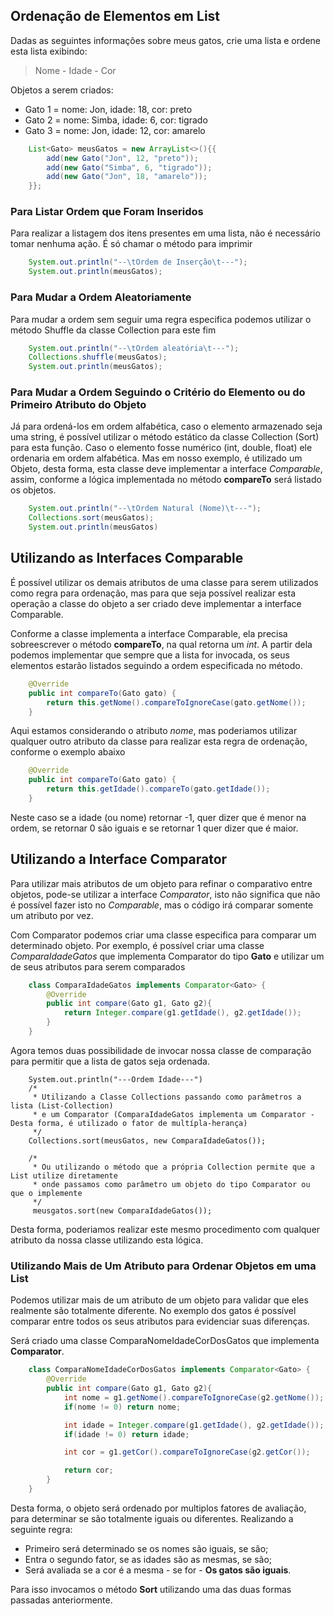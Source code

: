 ## Ordenação de Elementos em List

Dadas as seguintes informações sobre meus gatos, crie uma lista e ordene esta lista exibindo:
> Nome - Idade - Cor

Objetos a serem criados:
* Gato 1 = nome: Jon, idade: 18, cor: preto
* Gato 2 = nome: Simba, idade: 6, cor: tigrado
* Gato 3 = nome: Jon, idade: 12, cor: amarelo

```java
    List<Gato> meusGatos = new ArrayList<>(){{
        add(new Gato("Jon", 12, "preto"));
        add(new Gato("Simba", 6, "tigrado"));
        add(new Gato("Jon", 18, "amarelo"));
    }};
```
### Para Listar Ordem que Foram Inseridos
Para realizar a listagem dos itens presentes em uma lista, não é necessário tomar nenhuma ação. É só chamar o método para imprimir
```java
    System.out.println("--\tOrdem de Inserção\t---");
    System.out.println(meusGatos);
```

### Para Mudar a Ordem Aleatoriamente
Para mudar a ordem sem seguir uma regra especifica podemos utilizar o método Shuffle da classe Collection para este fim
```java
    System.out.println("--\tOrdem aleatória\t---");
    Collections.shuffle(meusGatos);
    System.out.println(meusGatos);
```

### Para Mudar a Ordem Seguindo o Critério do Elemento ou do Primeiro Atributo do Objeto
Já para ordená-los em ordem alfabética, caso o elemento armazenado seja uma string, é possível utilizar o método estático da classe Collection (Sort) para esta função. Caso o elemento fosse numérico (int, double, float) ele ordenaria em ordem alfabética. Mas em nosso exemplo, é utilizado um Objeto, desta forma, esta classe deve implementar a interface *Comparable*, assim, conforme a lógica implementada no método **compareTo** será listado os objetos. 
```java
    System.out.println("--\tOrdem Natural (Nome)\t---");
    Collections.sort(meusGatos);
    System.out.println(meusGatos)
```

## Utilizando as Interfaces Comparable
É possível utilizar os demais atributos de uma classe para serem utilizados como regra para ordenação, mas para que seja possível realizar esta operação a classe do objeto a ser criado deve implementar a interface Comparable.

Conforme a classe implementa a interface Comparable, ela precisa sobreescrever o método **compareTo**, na qual retorna um *int*. A partir dela podemos implementar que sempre que a lista for invocada, os seus elementos estarão listados seguindo a ordem especificada no método.
```java
    @Override
    public int compareTo(Gato gato) {
        return this.getNome().compareToIgnoreCase(gato.getNome());
    }
```
Aqui estamos considerando o atributo *nome*, mas poderiamos utilizar qualquer outro atributo da classe para realizar esta regra de ordenação, conforme o exemplo abaixo
```java
    @Override
    public int compareTo(Gato gato) {
        return this.getIdade().compareTo(gato.getIdade());
    }
```
Neste caso se a idade (ou nome) retornar -1, quer dizer que é menor na ordem, se retornar 0 são iguais e se retornar 1 quer dizer que é maior.

## Utilizando a Interface Comparator
Para utilizar mais atributos de um objeto para refinar o comparativo entre objetos, pode-se utilizar a interface *Comparator*, isto não significa que não é possível fazer isto no *Comparable*, mas o código irá comparar somente um atributo por vez.

Com Comparator podemos criar uma classe especifica para comparar um determinado objeto. Por exemplo, é possível criar uma classe *ComparaIdadeGatos* que implementa Comparator do tipo **Gato** e utilizar um de seus atributos para serem comparados
```java
    class ComparaIdadeGatos implements Comparator<Gato> {
        @Override
        public int compare(Gato g1, Gato g2){
            return Integer.compare(g1.getIdade(), g2.getIdade());
        }
    }
```

Agora temos duas possibilidade de invocar nossa classe de comparação para permitir que a lista de gatos seja ordenada.
```
    System.out.println("---Ordem Idade---")
    /* 
     * Utilizando a Classe Collections passando como parâmetros a lista (List-Collection)
     * e um Comparator (ComparaIdadeGatos implementa um Comparator - Desta forma, é utilizado o fator de multípla-herança)
     */
    Collections.sort(meusGatos, new ComparaIdadeGatos());

    /*
     * Ou utilizando o método que a própria Collection permite que a List utilize diretamente
     * onde passamos como parâmetro um objeto do tipo Comparator ou que o implemente
     */
     meusgatos.sort(new ComparaIdadeGatos());
```

Desta forma, poderiamos realizar este mesmo procedimento com qualquer atributo da nossa classe utilizando esta lógica.

### Utilizando Mais de Um Atributo para Ordenar Objetos em uma List
Podemos utilizar mais de um atributo de um objeto para validar que eles realmente são totalmente diferente. No exemplo dos gatos é possível comparar entre todos os seus atributos para evidenciar suas diferenças.

Será criado uma classe ComparaNomeIdadeCorDosGatos que implementa **Comparator**.
```java
    class ComparaNomeIdadeCorDosGatos implements Comparator<Gato> {
        @Override
        public int compare(Gato g1, Gato g2){
            int nome = g1.getNome().compareToIgnoreCase(g2.getNome());
            if(nome != 0) return nome;

            int idade = Integer.compare(g1.getIdade(), g2.getIdade());
            if(idade != 0) return idade;

            int cor = g1.getCor().compareToIgnoreCase(g2.getCor());

            return cor;
        }
    }
```

Desta forma, o objeto será ordenado por multiplos fatores de avaliação, para determinar se são totalmente iguais ou diferentes. Realizando a seguinte regra:
* Primeiro será determinado se os nomes são iguais, se são;
* Entra o segundo fator, se as idades são as mesmas, se são;
* Será avaliada se a cor é a mesma - se for - **Os gatos são iguais**.

Para isso invocamos o método **Sort** utilizando uma das duas formas passadas anteriormente.
